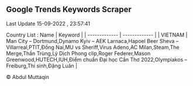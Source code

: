 

## Google Trends Keywords Scraper 
 
Last Update 15-09-2022 , 23:57:41

Country List :
 Name  | Keyword |
| ------------- | ------------- |
| VIETNAM | Man City – Dortmund,Dynamo Kyiv – AEK Larnaca,Hapoel Beer Sheva – Villarreal,PTIT,Đồng Nai,MU vs Sheriff,Virus Adeno,AC Milan,Steam,The Merge,Thần Trùng,Lý Dịch Phong clip,Roger Federer,Mason Greenwood,HUTECH,IUH,Điểm chuẩn Đại học Cần Thơ 2022,Olympiakos – Freiburg,Thí sinh,Đặng Luân |



© Abdul Muttaqin 
